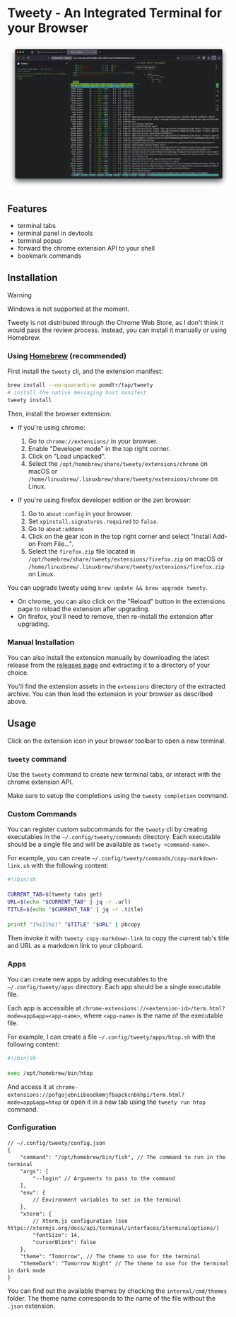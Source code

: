 # Tweety - An Integrated Terminal for your Browser

![tweety summarizing a page](./media/demo.png)

## Features

- terminal tabs
- terminal panel in devtools
- terminal popup
- forward the chrome extension API to your shell
- bookmark commands

## Installation

> [!WARNING]
> Windows is not supported at the moment.

Tweety is not distributed through the Chrome Web Store, as I don't think it would pass the review process. Instead, you can install it manually or using Homebrew.

### Using [Homebrew](https://brew.sh/) (recommended)

First install the `tweety` cli, and the extension manifest:

```sh
brew install --no-quarantine pomdtr/tap/tweety
# install the native messaging host manifest
tweety install
```

Then, install the browser extension:

- If you're using chrome:

    1. Go to `chrome://extensions/` in your browser.
    1. Enable "Developer mode" in the top right corner.
    1. Click on "Load unpacked".
    1. Select the `/opt/homebrew/share/tweety/extensions/chrome` on macOS or `/home/linuxbrew/.linuxbrew/share/tweety/extensions/chrome` on Linux.

- If you're using firefox developer edition or the zen browser:

    1. Go to `about:config` in your browser.
    2. Set `xpinstall.signatures.required` to `false`.
    3. Go to `about:addons`
    4. Click on the gear icon in the top right corner and select "Install Add-on From File...".
    5. Select the `firefox.zip` file located in `/opt/homebrew/share/tweety/extensions/firefox.zip` on macOS or `/home/linuxbrew/.linuxbrew/share/tweety/extensions/firefox.zip` on Linux.

You can upgrade tweety using `brew update && brew upgrade tweety`.

- On chrome, you can also click on the "Reload" button in the extensions page to reload the extension after upgrading.
- On firefox, you'll need to remove, then re-install the extension after upgrading.

### Manual Installation

You can also install the extension manually by downloading the latest release from the [releases page](https://github.com/pomdtr/tweety/releases) and extracting it to a directory of your choice.

You'll find the extension assets in the `extensions` directory of the extracted archive. You can then load the extension in your browser as described above.

## Usage

Click on the extension icon in your browser toolbar to open a new terminal.

### `tweety` command

Use the `tweety` command to create new terminal tabs, or interact with the chrome extension API.

Make sure to setup the completions using the `tweety completion` command.

### Custom Commands

You can register custom subcommands for the `tweety` cli by creating executables in the `~/.config/tweety/commands` directory. Each executable should be a single file and will be available as `tweety <command-name>`.

For example, you can create `~/.config/tweety/commands/copy-markdown-link.sh` with the following content:

```sh
#!/bin/sh

CURRENT_TAB=$(tweety tabs get)
URL=$(echo "$CURRENT_TAB" | jq -r .url)
TITLE=$(echo "$CURRENT_TAB" | jq -r .title)

printf "[%s](%s)" "$TITLE" "$URL" | pbcopy
```

Then invoke it with `tweety copy-markdown-link` to copy the current tab's title and URL as a markdown link to your clipboard.

### Apps

You can create new apps by adding executables to the `~/.config/tweety/apps` directory. Each app should be a single executable file.

Each app is accessible at `chrome-extensions://<extension-id>/term.html?mode=app&app=<app-name>`, where `<app-name>` is the name of the executable file.

For example, I can create a file `~/.config/tweety/apps/htop.sh` with the following content:

```sh
#!/bin/sh

exec /opt/homebrew/bin/htop
```

And access it at `chrome-extensions://pofgojebniiboodkmmjfbapckcnbkhpi/term.html?mode=app&app=htop` or open it in a new tab using the `tweety run htop` command.

### Configuration

```jsonc
// ~/.config/tweety/config.json
{
    "command": "/opt/homebrew/bin/fish", // The command to run in the terminal
    "args": [
        "--login" // Arguments to pass to the command
    ],
    "env": {
        // Environment variables to set in the terminal
    },
    "xterm": {
        // Xterm.js configuration (see https://xtermjs.org/docs/api/terminal/interfaces/iterminaloptions/)
        "fontSize": 14,
        "cursorBlink": false
    },
    "theme": "Tomorrow", // The theme to use for the terminal
    "themeDark": "Tomorrow Night" // The theme to use for the terminal in dark mode
}
```

You can find out the available themes by checking the `internal/cmd/themes` folder. The theme name corresponds to the name of the file without the `.json` extension.
